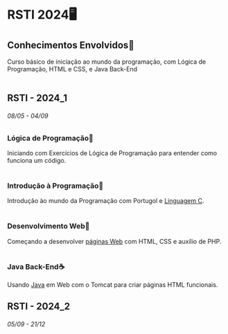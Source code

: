 # RSTI 2024🖥️


## Conhecimentos Envolvidos🧠
Curso básico de iniciação ao mundo da programação, com Lógica de Programação, HTML e CSS, e Java Back-End
<br><br>

## RSTI - 2024_1
###### 08/05 - 04/09

### Lógica de Programação🧮
Iniciando com Exercícios de Lógica de Programação para entender como funciona um código.
<br><br>

### Introdução à Programação📌
Introdução ào mundo da Programação com Portugol e <a href="https://github.com/Guilherme-Thunder/RSTI_1/tree/main/C">Linguagem C</a>.
<br><br>

### Desenvolvimento Web📶
Começando a desenvolver <a href="https://github.com/Mathiack/RSTI_1/tree/main/HTML_CSS">páginas Web</a> com HTML, CSS e auxílio de PHP.
<br><br>

### Java Back-End☕
Usando <a href="https://github.com/Guilherme-Thunder/RSTI_1/tree/main/Java">Java</a> em Web com o Tomcat para criar páginas HTML funcionais.

## RSTI - 2024_2
###### 05/09 - 21/12
